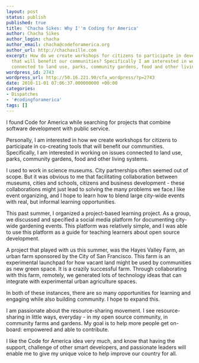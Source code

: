 ```yaml
---
layout: post
status: publish
published: true
title: 'Chacha Sikes: Why I''m Coding for America'
author: Chacha Sikes
author_login: chacha
author_email: chacha@codeforamerica.org
author_url: http://chachaville.com
excerpt: How do we create workshops for citizens to participate in developing apps
  that will benefit our communities? Specifically I am interested in working on issues
  connected to land use, parks, community gardens, food and other living systems.
wordpress_id: 2743
wordpress_url: http://50.16.221.90/cfa_wordpress/?p=2743
date: 2010-11-01 07:06:37.000000000 +00:00
categories:
- Dispatches
- '#codingforamerica'
tags: []
---
```

I found Code for America while searching for projects that combine software development with public service.

Personally, I am interested in how we create workshops for citizens to participate in co-creating tools that will benefit our communities. Specifically, I am interested in working on issues connected to land use, parks, community gardens, food and other living systems.

I used to work in science museums. City partnerships often seemed out of scope. But it was obvious to me that facilitating collaboration between museums, cities and schools, citizens and business development - these collaborations might just lead to solving the many problems we face.I like event organizing, and I hope to learn how to blend large city-wide events with real, but informal learning opportunities.

This past summer, I organized a project-based learning project. As a group, we discussed and specified a social media platform for documenting city-wide gardening events. This platform was relatively simple, and I was able to use this platform as a guide for teaching learners about open source development.

A project that played with us this summer, was the Hayes Valley Farm, an urban farm sponsored by the City of San Francisco. This farm is an experimental launchpad for how vacant land might be used by communities as new green space. It is a crazily successful farm. Through collaborating with this farm, remotely, we generated lots of technology ideas that can integrate with experimental urban agriculture spaces.

In both of these instances, there are so many opportunities for learning and engaging while also building community. I hope to expand this.

I am passionate about the resource-sharing movement. I see resource-sharing in little ways, everyday - in my open source community, in community farms and gardens. My goal is to help more people get on-board: empowered and able to contribute.

I like the Code for America idea very much, and know that having the support, challenge of other smart developers, and passionate leaders will enable me to give my unique voice to help improve our country for all.
